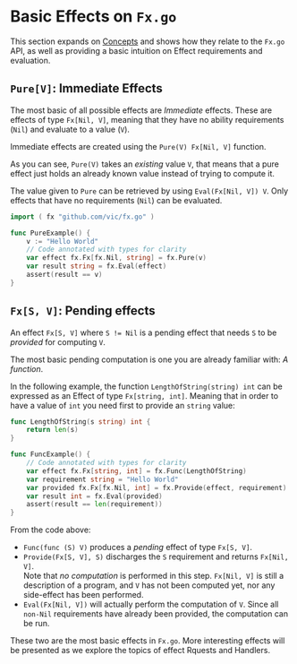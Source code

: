 # Basic Effects on `Fx.go`

This section expands on [Concepts](concepts.html) and shows how they relate to the `Fx.go` API, as well as providing a basic intuition on Effect requirements and evaluation.

## `Pure[V]`: Immediate Effects

The most basic of all possible effects are *Immediate* effects. These are effects of type `Fx[Nil, V]`, meaning that they have no ability requirements (`Nil`) and evaluate to a value (`V`).

Immediate effects are created using the `Pure(V) Fx[Nil, V]` function.

As you can see, `Pure(V)` takes an *existing* value `V`, that means that a pure effect just holds an already known value instead of trying to compute it.

The value given to `Pure` can be retrieved by using `Eval(Fx[Nil, V]) V`. Only effects that have no requirements (`Nil`) can be evaluated.

```go
import ( fx "github.com/vic/fx.go" )

func PureExample() {
    v := "Hello World"
    // Code annotated with types for clarity
    var effect fx.Fx[fx.Nil, string] = fx.Pure(v)
    var result string = fx.Eval(effect)
    assert(result == v)
}
```

## `Fx[S, V]`: Pending effects

An effect `Fx[S, V]` where `S != Nil` is a pending effect that needs `S` to be _provided_ for computing `V`.

The most basic pending computation is one you are already familiar with: *A function*.

In the following example, the function `LengthOfString(string) int` can be expressed as an Effect of type `Fx[string, int]`. Meaning that in order to have a value of `int` you need first to provide an `string` value:

```go
func LengthOfString(s string) int {
    return len(s)
}

func FuncExample() {
    // Code annotated with types for clarity
    var effect fx.Fx[string, int] = fx.Func(LengthOfString)
    var requirement string = "Hello World"
    var provided fx.Fx[fx.Nil, int] = fx.Provide(effect, requirement)
    var result int = fx.Eval(provided)
    assert(result == len(requirement))
}
```

From the code above:

- `Func(func (S) V)` produces a _pending_ effect of type `Fx[S, V]`.
- `Provide(Fx[S, V], S)` discharges the `S` requirement and returns `Fx[Nil, V]`.  
    Note that *no computation* is performed in this step. `Fx[Nil, V]` is still a description of a program, and `V` has not been computed yet, nor any side-effect has been performed.
- `Eval(Fx[Nil, V])` will actually perform the computation of `V`. Since all `non-Nil` requirements have already been provided, the computation can be run.


These two are the most basic effects in `Fx.go`. More interesting effects will be presented as we explore the topics of effect Rquests and Handlers.